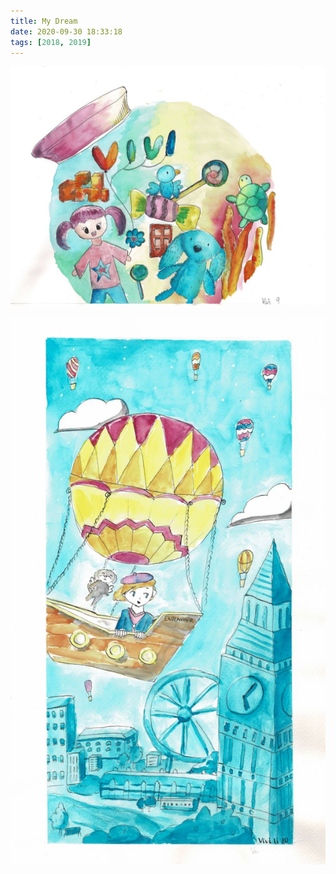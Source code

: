 ```yaml
---
title: My Dream
date: 2020-09-30 18:33:18
tags: [2018, 2019]
---
```


![alt](/images/my_dream_1.jpeg)

![alt](/images/my_dream_2.jpeg)
